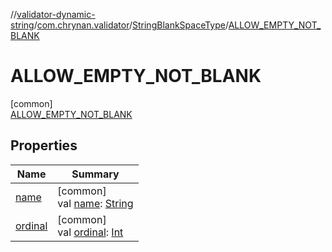 //[validator-dynamic-string](../../../../index.md)/[com.chrynan.validator](../../index.md)/[StringBlankSpaceType](../index.md)/[ALLOW_EMPTY_NOT_BLANK](index.md)

# ALLOW_EMPTY_NOT_BLANK

[common]\
[ALLOW_EMPTY_NOT_BLANK](index.md)

## Properties

| Name | Summary |
|---|---|
| [name](../-n-o-t_-e-m-p-t-y_-o-r_-b-l-a-n-k/index.md#-372974862%2FProperties%2F666233332) | [common]<br>val [name](../-n-o-t_-e-m-p-t-y_-o-r_-b-l-a-n-k/index.md#-372974862%2FProperties%2F666233332): [String](https://kotlinlang.org/api/latest/jvm/stdlib/kotlin/-string/index.html) |
| [ordinal](../-n-o-t_-e-m-p-t-y_-o-r_-b-l-a-n-k/index.md#-739389684%2FProperties%2F666233332) | [common]<br>val [ordinal](../-n-o-t_-e-m-p-t-y_-o-r_-b-l-a-n-k/index.md#-739389684%2FProperties%2F666233332): [Int](https://kotlinlang.org/api/latest/jvm/stdlib/kotlin/-int/index.html) |

